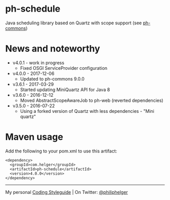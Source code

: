 # ph-schedule

Java scheduling library based on Quartz with scope support (see [ph-commons](https://github.com/phax/ph-commons))

# News and noteworthy

* v4.0.1 - work in progress
    * Fixed OSGI ServiceProvider configuration
* v4.0.0 - 2017-12-06
    * Updated to ph-commons 9.0.0
* v3.6.1 - 2017-03-29
    * Started updating MiniQuartz API for Java 8
* v3.6.0 - 2016-12-12
    * Moved AbstractScopeAwareJob to ph-web (reverted dependencies)
* v3.5.0 - 2016-07-22
    * Using a forked version of Quartz with less dependencies - "Mini quartz"  

# Maven usage
Add the following to your pom.xml to use this artifact:
```
<dependency>
  <groupId>com.helger</groupId>
  <artifactId>ph-schedule</artifactId>
  <version>4.0.0</version>
</dependency>
```

---

My personal [Coding Styleguide](https://github.com/phax/meta/blob/master/CodingStyleguide.md) |
On Twitter: <a href="https://twitter.com/philiphelger">@philiphelger</a>

